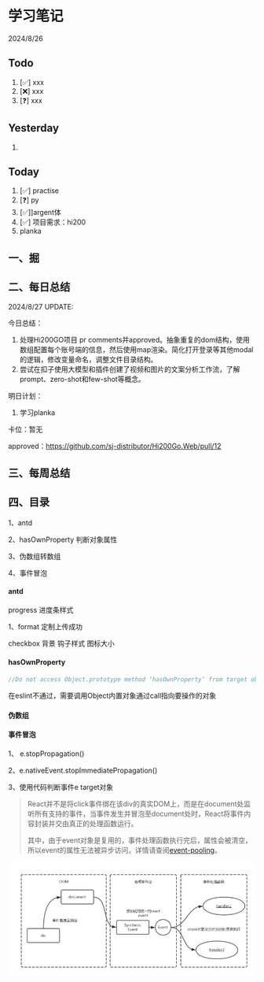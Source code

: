 # 学习笔记

2024/8/26



## Todo

1. [✅] xxx
2. [❌] xxx
3. [❓] xxx



## Yesterday

1. 




## Today

1. [✅] practise
2. [❓] py
3. [✅]]argent体
4. [✅] 项目需求：hi200
5. planka



## 一、掘





## 二、每日总结

2024/8/27 UPDATE: 

今日总结：

1. 处理Hi200GO项目 pr comments并approved。抽象重复的dom结构，使用数组配置每个账号端的信息，然后使用map渲染。简化打开登录等其他modal的逻辑，修改变量命名，调整文件目录结构。
1. 尝试在扣子使用大模型和插件创建了视频和图片的文案分析工作流，了解prompt、zero-shot和few-shot等概念。



明日计划：

1. 学习planka

   

卡位：暂无

approved：https://github.com/sj-distributor/Hi200Go.Web/pull/12

## 三、每周总结




## 四、目录

1、antd

2、hasOwnProperty 判断对象属性

3、伪数组转数组

4、事件冒泡



#### antd

progress 进度条样式

1、format 定制上传成功



checkbox 背景 钩子样式 图标大小



#### hasOwnProperty

~~~js
//Do not access Object.prototype method ‘hasOwnProperty‘ from target object no-prototype-builtins
~~~



在eslint不通过，需要调用Object内置对象通过call指向要操作的对象



#### 伪数组



#### 事件冒泡

1、 e.stopPropagation()

2、e.nativeEvent.stopImmediatePropagation()

3、使用代码判断事件e target对象



>
>
>React并不是将click事件绑在该div的真实DOM上，而是在document处监听所有支持的事件，当事件发生并冒泡至document处时，React将事件内容封装并交由真正的处理函数运行。
>
>其中，由于event对象是复用的，事件处理函数执行完后，属性会被清空，所以event的属性无法被异步访问，详情请查阅[event-pooling](https://link.juejin.cn/?target=https%3A%2F%2Freactjs.org%2Fdocs%2Fevents.html%23event-pooling)。

![1730fdd3e9905793~tplv-t2oaga2asx-jj-mark-1512-0-0-0-q75.awebp](https://raw.githubusercontent.com/levi33Y/Pictures/main/1730fdd3e9905793~tplv-t2oaga2asx-jj-mark-1512-0-0-0-q75.awebp.webp)
